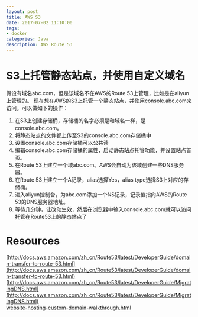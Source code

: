 ```yaml
---
layout: post
title: AWS S3
date: 2017-07-02 11:10:00
tags:
- docker
categories: Java
description: AWS Route 53
---
```



# S3上托管静态站点，并使用自定义域名
假设有域名abc.com，但是该域名不在AWS的Route 53上管理，比如是在aliyun上管理的。
现在想在AWS的S3上托管一个静态站点，并使用console.abc.com来访问。可以做如下的操作：
1. 在S3上创建存储桶，存储桶的名字必须是和域名一样，是console.abc.com。
2. 将静态站点的文件都上传至S3的console.abc.com存储桶中
3. 设置console.abc.com存储桶可以公共读
4. 编辑console.abc.com存储桶的属性，启动静态站点托管功能，并设置站点首页。
5. 在Route 53上建立一个域abc.com。AWS会自动为该域创建一些DNS服务器。
6. 在Route 53上建立一个A记录，alias选择Yes，alias type选择S3上对应的存储桶。
7. 进入aliyun控制台，为abc.com添加一个NS记录，记录值指向AWS的Route 53的DNS服务器地址。
8. 等待几分钟，让改动生效，然后在浏览器中输入console.abc.com就可以访问托管在Route53上的静态站点了

# Resources
[http://docs.aws.amazon.com/zh_cn/Route53/latest/DeveloperGuide/domain-transfer-to-route-53.html](http://docs.aws.amazon.com/zh_cn/Route53/latest/DeveloperGuide/domain-transfer-to-route-53.html)
[http://docs.aws.amazon.com/zh_cn/Route53/latest/DeveloperGuide/MigratingDNS.html](http://docs.aws.amazon.com/zh_cn/Route53/latest/DeveloperGuide/MigratingDNS.html)        
[website-hosting-custom-domain-walkthrough.html](http://docs.aws.amazon.com/zh_cn/AmazonS3/latest/dev/website-hosting-custom-domain-walkthrough.html#root-domain-walkthrough-update-ns-record)
